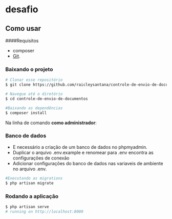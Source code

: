 # desafio

##  Como usar
####Requisitos
- composer
- [Git](https://git-scm.com).

### Baixando o projeto

```bash
# Clonar esse repositório
$ git clone https://github.com/raicleysantana/controle-de-envio-de-documentos

# Navegue até o diretório
$ cd controle-de-envio-de-documentos

#Baixando as dependências
$ composer install
```

Na linha de comando **como administrador**:

### Banco de dados

- E necessário a criação de um banco de dados no phpmyadmin.
- Duplicar o arquivo .env.example e renomear para .env encontra as configurações de conexão
- Adicionar configurações do banco de dados nas variaveis de ambiente no arquivo .env. 

```bash
#Executando as migrations
$ php artisan migrate
```


### Rodando a aplicação

```bash
$ php artisan serve
# running on http://localhost:8000
```
